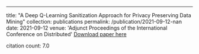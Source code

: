 ---
title: "A Deep Q-Learning Sanitization Approach for Privacy Preserving Data Mining"
collection: publications
permalink: /publication/2021-09-12-nan
date: 2021-09-12
venue: 'Adjunct Proceedings of the International Conference on Distributed'
[Download paper here](https://scholar.google.com/citations?view_op=view_citation&hl=en&user=CCckbEUAAAAJ&cstart=20&pagesize=80&citation_for_view=CCckbEUAAAAJ:xtRiw3GOFMkC)

citation count: 7.0